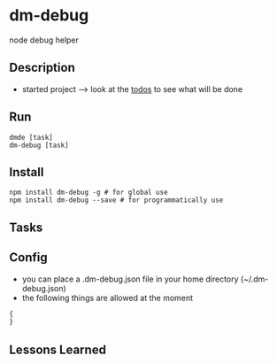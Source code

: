 # dm-debug
node debug helper

## Description
* started project --> look at the [todos](todo.md) to see what will be done

## Run
```
dmde [task]
dm-debug [task]
```

## Install

```
npm install dm-debug -g # for global use
npm install dm-debug --save # for programmatically use
```

## Tasks


## Config
* you can place a .dm-debug.json file in your home directory (~/.dm-debug.json)
* the following things are allowed at the moment
```javascript
{
}
```

## Lessons Learned
